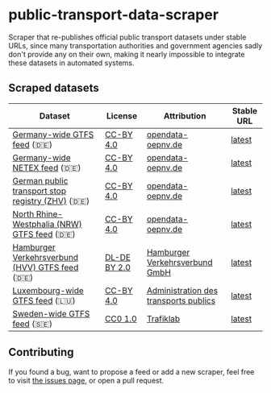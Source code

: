 # public-transport-data-scraper

Scraper that re-publishes official public transport datasets under stable URLs, since many transportation authorities and government agencies sadly don't provide any on their own, making it nearly impossible to integrate these datasets in automated systems.

## Scraped datasets

Dataset | License | Attribution | Stable URL
------- | ------- | ----------- | ----------
[Germany-wide GTFS feed](https://www.opendata-oepnv.de/ht/de/organisation/delfi/startseite?tx_vrrkit_view%5Bdataset_name%5D=deutschlandweite-sollfahrplandaten-gtfs&tx_vrrkit_view%5Baction%5D=details&tx_vrrkit_view%5Bcontroller%5D=View) (🇩🇪) | [CC-BY 4.0](https://creativecommons.org/licenses/by/4.0/deed.de) | [opendata-oepnv.de](https://www.opendata-oepnv.de) | [latest](https://scraped.data.public-transport.earth/de/gtfs.zip)
[Germany-wide NETEX feed](https://www.opendata-oepnv.de/ht/de/organisation/delfi/startseite?tx_vrrkit_view%5Bdataset_name%5D=deutschlandweite-sollfahrplandaten&tx_vrrkit_view%5Baction%5D=details&tx_vrrkit_view%5Bcontroller%5D=View) (🇩🇪) | [CC-BY 4.0](https://creativecommons.org/licenses/by/4.0/deed.de) | [opendata-oepnv.de](https://www.opendata-oepnv.de) | [latest](https://scraped.data.public-transport.earth/de/netex.zip)
[German public transport stop registry (ZHV)](https://www.opendata-oepnv.de/ht/de/organisation/delfi/startseite?tx_vrrkit_view%5Bdataset_name%5D=deutschlandweite-haltestellendaten&tx_vrrkit_view%5Baction%5D=details&tx_vrrkit_view%5Bcontroller%5D=View) (🇩🇪) | [CC-BY 4.0](https://creativecommons.org/licenses/by/4.0/deed.de) | [opendata-oepnv.de](https://www.opendata-oepnv.de) | [latest](https://scraped.data.public-transport.earth/de/zhv.zip)
[North Rhine-Westphalia (NRW) GTFS feed](https://www.opendata-oepnv.de/ht/de/organisation/bundeslaender/nrw/startseite?tx_vrrkit_view[dataset_name]=soll-fahrplandaten-nrw&tx_vrrkit_view[action]=details&tx_vrrkit_view[controller]=View) (🇩🇪) | [CC-BY 4.0](https://creativecommons.org/licenses/by/4.0/deed.de) | [opendata-oepnv.de](https://www.opendata-oepnv.de) | [latest](https://scraped.data.public-transport.earth/de/nrw-gtfs.zip)
[Hamburger Verkehrsverbund (HVV) GTFS feed](https://suche.transparenz.hamburg.de/dataset?q=hvv%20gtfs&sort=score+desc%2Ctitle_sort+asc&esq_not_all_versions=true) (🇩🇪) | [DL-DE BY 2.0](https://www.govdata.de/dl-de/by-2-0) | [Hamburger Verkehrsverbund GmbH](https://www.hvv.de/) | [latest](https://scraped.data.public-transport.earth/de/hvv-gtfs.zip)
[Luxembourg-wide GTFS feed](https://data.public.lu/en/datasets/horaires-et-arrets-des-transport-publics-gtfs/) (🇱🇺) | [CC-BY 4.0](https://creativecommons.org/licenses/by/4.0/deed.de) | [Administration des transports publics](https://mmtp.gouvernement.lu/de/annuaire.html?idMin=7854) | [latest](https://scraped.data.public-transport.earth/lu/gtfs.zip)
[Sweden-wide GTFS feed](https://www.trafiklab.se/api/trafiklab-apis/gtfs-sverige-2/) (🇸🇪) | [CC0 1.0](https://creativecommons.org/publicdomain/zero/1.0/deed.en) | [Trafiklab](https://www.trafiklab.se/) | [latest](https://scraped.data.public-transport.earth/se/gtfs.zip)

## Contributing

If you found a bug, want to propose a feed or add a new scraper, feel free to visit [the issues page](https://github.com/juliuste/public-transport-data-scraper/issues), or open a pull request.
